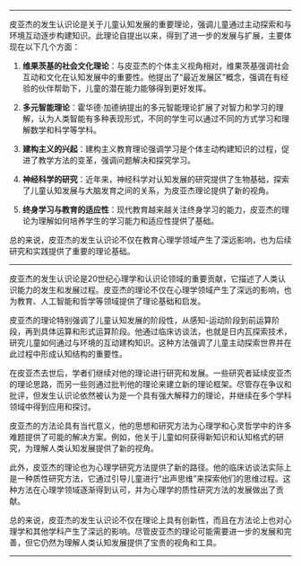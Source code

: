 
---

皮亚杰的发生认识论是关于儿童认知发展的重要理论，强调儿童通过主动探索和与环境互动逐步构建知识。此理论自提出以来，得到了进一步的发展与扩展，主要体现在以下几个方面：

1. **维果茨基的社会文化理论**：与皮亚杰的个体主义视角相对，维果茨基强调社会互动和文化在认知发展中的重要性。他提出了“最近发展区”概念，强调在有经验的伙伴帮助下，儿童的潜在能力能够得到更好发挥。

2. **多元智能理论**：霍华德·加德纳提出的多元智能理论扩展了对智力和学习的理解，认为人类智能有多种表现形式，不同的学生可以通过不同的方式学习和理解数学和科学等学科。

3. **建构主义的兴起**：建构主义教育理论强调学习是个体主动构建知识的过程，促进了教学方法的变革，强调问题解决和探究学习。

4. **神经科学的研究**：近年来，神经科学对认知发展的研究提供了生物基础，探索了儿童认知发展与大脑发育之间的关系，为皮亚杰理论提供了新的视角。

5. **终身学习与教育的适应性**：现代教育越来越关注终身学习的能力，皮亚杰的理论为理解如何培养学生的学习能力和适应性提供了基础。

总的来说，皮亚杰的发生认识论不仅在教育心理学领域产生了深远影响，也为后续研究和实践提供了重要的理论基础。

---

皮亚杰的发生认识论是20世纪心理学和认识论领域的重要贡献，它描述了人类认识能力的发生和发展过程。皮亚杰的理论不仅在心理学领域产生了深远的影响，也为教育、人工智能和哲学等领域提供了理论基础和启发。

皮亚杰的理论特别强调了儿童认知发展的阶段性，从感知-运动阶段到前运算阶段，再到具体运算和形式运算阶段。他通过临床访谈法，也就是日内瓦探索技术，研究儿童如何通过与环境的互动建构知识。这种方法强调了儿童主动探索世界并在此过程中形成认知结构的重要性。

在皮亚杰去世后，学者们继续对他的理论进行研究和发展。一些研究者延续皮亚杰的理论思路，而另一些则通过批判他的理论来建立新的理论框架。尽管存在争议和批评，但发生认识论依然被认为是一个具有强大解释力的理论，并继续在多个学科领域中得到应用和探讨。

皮亚杰的方法论具有当代意义，他的思想和研究方法为心理学和心灵哲学中的许多难题提供了可能的解决方案。例如，他关于儿童如何获得新知识和认知格式的研究，为理解人类认知发展提供了新的视角。

此外，皮亚杰的理论也为心理学研究方法提供了新的路径。他的临床访谈法实际上是一种质性研究方法，它通过引导儿童进行“出声思维”来探索他们的思维过程。这种方法在心理学领域逐渐得到认可，并为心理学的质性研究方法的发展做出了贡献。

总的来说，皮亚杰的发生认识论不仅在理论上具有创新性，而且在方法论上也对心理学和其他学科产生了深远的影响。尽管皮亚杰的理论可能需要进一步的发展和完善，但它仍然为理解人类认知发展提供了宝贵的视角和工具。

---





